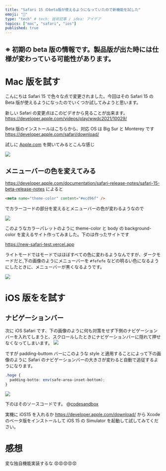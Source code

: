 ```yaml
---
title: "Safari 15 のbeta版が使えるようになっていたので新機能を試した"
emoji: "🧭"
type: "tech" # tech: 技術記事 / idea: アイデア
topics: ["mac", "safari", "ios"]
published: true
---
```


## ※ 初期の beta 版の情報です。製品版が出た時には仕様が変わっている可能性があります。

# Mac 版を試す

こんにちは Safari 15 で色々な点で変更されました。今回はその Safari 15 の Beta 版が使えるようになったのでいくつか試してみようと思います。

新しい Safari の変更点はこのビデオから見ることが出来ます。
https://developer.apple.com/videos/play/wwdc2021/10029/

Beta 版のインストールはこちらから、対応 OS は Big Sur と Monterey です
https://developer.apple.com/safari/download/

試しに [Apple.com](https://www.apple.com) を開いてみるとこんな感じ

![](https://storage.googleapis.com/zenn-user-upload/ed0e7f5263002aed2baf3555.png)

## メニューバーの色を変えてみる

https://developer.apple.com/documentation/safari-release-notes/safari-15-beta-release-notes
によると

```html
<meta name="theme-color" content="#ecd96f" />
```

でカラーコードの部分を変えるとメニューバーの色が変わるようなので

![](https://storage.googleapis.com/zenn-user-upload/ad02d5e2c067c37a0f03533a.png)

このようなカラーパレットのように theme-color と body の background-color を変えるサイト作ってみました。下のは作ったサイトです

https://new-safari-test.vercel.app

ライトモードではモードではほぼすべての色に変わるようなんですが、ダークモードだと,下の画像のようにメニューバーを `#fefefe` などの明るい色になるようにしたときに、メニューバーが黒くなるようです。

![](https://storage.googleapis.com/zenn-user-upload/2884249820624ed2a6f5df09.png)

# iOS 版をを試す

## ナビゲーションバー

次に iOS Safari です、下の画像のように何も対策をせず下側のナビゲーションバーを入れてしまうと、スクロールしたときにナビゲーションバーに隠れて押せなくなってしまいます。
![](https://storage.googleapis.com/zenn-user-upload/3a60268b729fc3d96130806f.gif)

ですが padding-buttom バーにこのような style と適用することによって下の画像のように Safari のナビゲーションバーの大きさが変わると自動で追従するようになります。

```css
.hoge {
  padding-botto: env(safe-area-inset-bottom);
}
```

![](https://storage.googleapis.com/zenn-user-upload/f84685af1bf57e533d7b4bf2.gif)

下のはそのソースコードです。
@[codesandbox](https://codesandbox.io/embed/nextjs-theme-color-test-h10cq?fontsize=14&hidenavigation=1)

実機に iOS15 を入れるか https://developer.apple.com/download/ から Xcode のベータ版をインストールして iOS 15 の Simulator を起動して試してみてください。

# 感想

変な独自機能実装するな 😡😡😡😡😡
